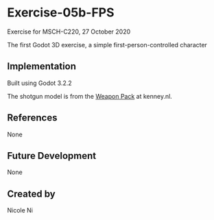 # Exercise-05b-FPS
Exercise for MSCH-C220, 27 October 2020

The first Godot 3D exercise, a simple first-person-controlled character

## Implementation
Built using Godot 3.2.2

The shotgun model is from the [Weapon Pack](https://kenney.nl/assets/weapon-pack) at kenney.nl.

## References
None

## Future Development
None

## Created by 
Nicole Ni
